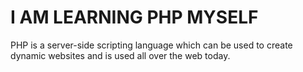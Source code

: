 # I AM LEARNING PHP MYSELF
PHP is a server-side scripting language which can be used to create dynamic websites and is used all over the web today.

